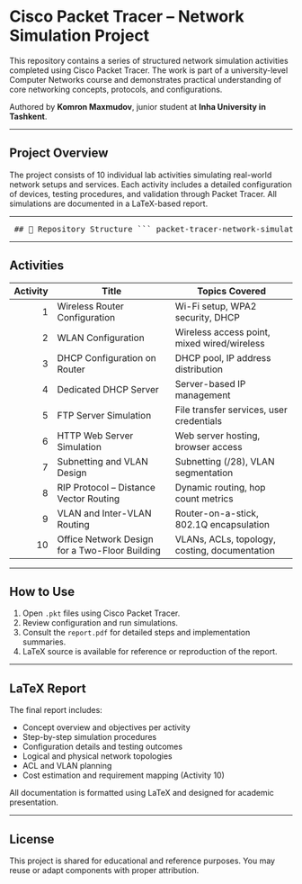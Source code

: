 # Cisco Packet Tracer – Network Simulation Project

This repository contains a series of structured network simulation activities completed using Cisco Packet Tracer. The work is part of a university-level Computer Networks course and demonstrates practical understanding of core networking concepts, protocols, and configurations.

Authored by **Komron Maxmudov**, junior student at **Inha University in Tashkent**.

---

## Project Overview

The project consists of 10 individual lab activities simulating real-world network setups and services. Each activity includes a detailed configuration of devices, testing procedures, and validation through Packet Tracer. All simulations are documented in a LaTeX-based report.

---

<pre> ## 📁 Repository Structure ``` packet-tracer-network-simulation/ ├── report.pdf # Complete project report with explanations and screenshots ├── pkt-files/ # All Cisco Packet Tracer simulation files (.pkt) ├── screenshots/ # Screenshots used in the report ├── latex/ # LaTeX source code for the report └── README.md # Project description and documentation ``` </pre>

---

## Activities

| Activity | Title                                                  | Topics Covered                                |
|---------:|--------------------------------------------------------|-----------------------------------------------|
| 1        | Wireless Router Configuration                          | Wi-Fi setup, WPA2 security, DHCP              |
| 2        | WLAN Configuration                                      | Wireless access point, mixed wired/wireless   |
| 3        | DHCP Configuration on Router                            | DHCP pool, IP address distribution            |
| 4        | Dedicated DHCP Server                                   | Server-based IP management                    |
| 5        | FTP Server Simulation                                   | File transfer services, user credentials      |
| 6        | HTTP Web Server Simulation                              | Web server hosting, browser access            |
| 7        | Subnetting and VLAN Design                              | Subnetting (/28), VLAN segmentation           |
| 8        | RIP Protocol – Distance Vector Routing                  | Dynamic routing, hop count metrics            |
| 9        | VLAN and Inter-VLAN Routing                             | Router-on-a-stick, 802.1Q encapsulation       |
| 10       | Office Network Design for a Two-Floor Building          | VLANs, ACLs, topology, costing, documentation |

---

## How to Use

1. Open `.pkt` files using Cisco Packet Tracer.
2. Review configuration and run simulations.
3. Consult the `report.pdf` for detailed steps and implementation summaries.
4. LaTeX source is available for reference or reproduction of the report.

---

## LaTeX Report

The final report includes:

- Concept overview and objectives per activity
- Step-by-step simulation procedures
- Configuration details and testing outcomes
- Logical and physical network topologies
- ACL and VLAN planning
- Cost estimation and requirement mapping (Activity 10)

All documentation is formatted using LaTeX and designed for academic presentation.

---

## License

This project is shared for educational and reference purposes. You may reuse or adapt components with proper attribution.


